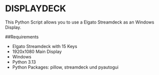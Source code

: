 # DISPLAYDECK
This Python Script allows you to use a Elgato Streamdeck as an Windows Display.

##Requirements
- Elgato Streamdeck with 15 Keys
- 1920x1080 Main Display
- Windows
- Python 3.13
- Python Packages: pillow, streamdeck und pyautogui
